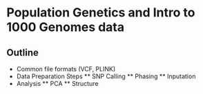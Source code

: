 # Population Genetics and Intro to 1000 Genomes data


[unit-06]: http://bioinformaticshandbook.com/book/unit-06.html




## Outline

* Common file formats (VCF, PLINK)
* Data Preparation Steps
** SNP Calling
** Phasing
** Inputation
* Analysis
** PCA
** Structure
